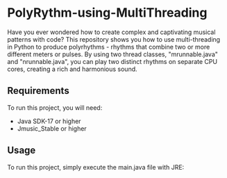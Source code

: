 # PolyRythm-using-MultiThreading
Have you ever wondered how to create complex and captivating musical patterns with code? This repository shows you how to use multi-threading in Python to produce polyrhythms - rhythms that combine two or more different meters or pulses. By using two thread classes, "mrunnable.java" and "nrunnable.java", you can play two distinct rhythms on separate CPU cores, creating a rich and harmonious sound.

## Requirements
To run this project, you will need:

- Java SDK-17 or higher
- Jmusic_Stable or higher

## Usage
To run this project, simply execute the main.java file with JRE:
